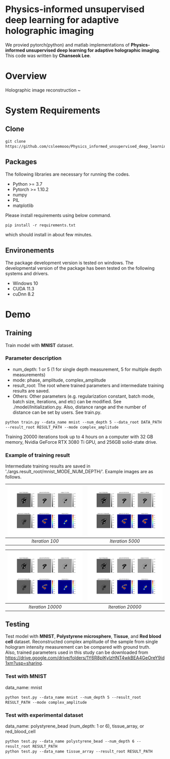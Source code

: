 # Physics-informed unsupervised deep learning for adaptive holographic imaging

We provied pytorch(python) and matlab implementations of **Physics-informed unsupervised deep learning for adaptive holographic imaging**. This code was written by **Chanseok Lee**.

# Overview
Holographic image reconstruction ~

# System Requirements
## Clone
```
git clone https://github.com/csleemooo/Physics_informed_unsupervised_deep_learning_for_adaptive_holographic_imaging
```

## Packages
The following libraries are necessary for running the codes.
- Python >= 3.7
- Pytorch >= 1.10.2
- numpy
- PIL
- matplotlib

Please install requirements using below command.
```
pip install -r requirements.txt
```
which should install in about few minutes.

## Environements
The package development version is tested on windows. The developmental version of the package has been tested on the following systems and drivers.
- Windows 10
- CUDA 11.3
- cuDnn 8.2

# Demo
## Training
Train model with **MNIST** dataset.  
### Parameter description  
- num_depth: 1 or 5 (1 for single depth measurement, 5 for multiple depth measurements)  
- mode: phase, amplitude, complex_amplitude  
- result_root: The root where trained parameters and intermediate training results are saved.  
- Others: Other parameters (e.g. regularization constant, batch mode, batch size, iterations, and etc) can be modified. See ./model/Initialization.py. Also, distance range and the number of distance can be set by users. See train.py.
```
python train.py --data_name mnist --num_depth 5 --data_root DATA_PATH --result_root RESULT_PATH --mode complex_amplitude
```
Training 20000 iterations took up to 4 hours on a computer with 32 GB memory, Nvidia GeForce RTX 3080 Ti GPU, and 256GB solid-state drive.

### Example of training result
Intermediate training results are saved in './args.result_root/mnist_MODE_NUM_DEPTH/'. Example images are as follows. 

| ![iter100.png](/images/iter100.png)|![iter5000.png](/images/iter5000.png)|  
|:--:|:--:|
| *Iteration 100* | *Iteration 5000* |  


| ![iter100.png](/images/iter100.png)|![iter100.png](/images/iter100.png)|
|:--:|:--:|
| *Iteration 10000* | *Iteration 20000* | 

  
## Testing
Test model with **MNIST**, **Polystyrene microsphere**, **Tissue**, and **Red blood cell** dataset. Reconstructed complex amplitude of the sample from single hologram intensity measurement can be compared with ground truth.  
Also, trained parameters used in this study can be downloaded from https://drive.google.com/drive/folders/1Y6R8plKylzHNT4wkBEA4GeOreY9id1xm?usp=sharing.  

### Test with MNIST
data_name: mnist
```
python test.py --data_name mnist --num_depth 5 --result_root RESULT_PATH --mode complex_amplitude
```

### Test with experimental dataset
data_name: polystyrene_bead (num_depth: 1 or 6), tissue_array, or red_blood_cell
```
python test.py --data_name polystyrene_bead --num_depth 6 --result_root RESULT_PATH
python test.py --data_name tissue_array --result_root RESULT_PATH
```
